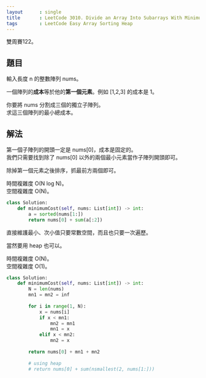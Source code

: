 ```yaml
---
layout      : single
title       : LeetCode 3010. Divide an Array Into Subarrays With Minimum Cost I
tags        : LeetCode Easy Array Sorting Heap
---
```

雙周賽122。

## 題目

輸入長度 n 的整數陣列 nums。  

一個陣列的**成本**等於他的**第一個元素**。例如 [1,2,3] 的成本是 1。  

你要將 nums 分割成三個的獨立子陣列。  
求這三個陣列的最小總成本。  

## 解法

第一個子陣列的開頭一定是 nums[0]，成本是固定的。  
我們只需要找到除了 nums[0] 以外的兩個最小元素當作子陣列開頭即可。  

除掉第一個元素之後排序，抓最前方兩個即可。  

時間複雜度 O(N log N)。  
空間複雜度 O(N)。  

```python
class Solution:
    def minimumCost(self, nums: List[int]) -> int:
        a = sorted(nums[1:])
        return nums[0] + sum(a[:2])
```

直接維護最小、次小值只要常數空間，而且也只要一次遍歷。  

當然要用 heap 也可以。  

時間複雜度 O(N)。  
空間複雜度 O(1)。  

```python
class Solution:
    def minimumCost(self, nums: List[int]) -> int:
        N = len(nums)
        mn1 = mn2 = inf
        
        for i in range(1, N):
            x = nums[i]
            if x < mn1:
                mn2 = mn1
                mn1 = x
            elif x < mn2:
                mn2 = x
            
        return nums[0] + mn1 + mn2
        
        # using heap
        # return nums[0] + sum(nsmallest(2, nums[1:]))
```
